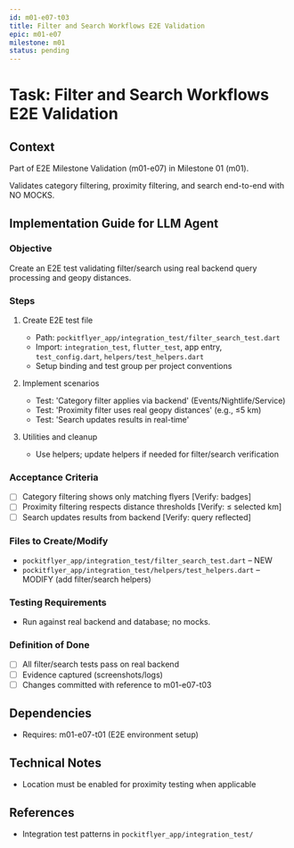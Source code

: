 ```yaml
---
id: m01-e07-t03
title: Filter and Search Workflows E2E Validation
epic: m01-e07
milestone: m01
status: pending
---
```


# Task: Filter and Search Workflows E2E Validation

## Context
Part of E2E Milestone Validation (m01-e07) in Milestone 01 (m01).

Validates category filtering, proximity filtering, and search end-to-end with NO MOCKS.

## Implementation Guide for LLM Agent

### Objective
Create an E2E test validating filter/search using real backend query processing and geopy distances.

### Steps

1. Create E2E test file
   - Path: `pockitflyer_app/integration_test/filter_search_test.dart`
   - Import: `integration_test`, `flutter_test`, app entry, `test_config.dart`, `helpers/test_helpers.dart`
   - Setup binding and test group per project conventions

2. Implement scenarios
   - Test: 'Category filter applies via backend' (Events/Nightlife/Service)
   - Test: 'Proximity filter uses real geopy distances' (e.g., ≤5 km)
   - Test: 'Search updates results in real-time'

3. Utilities and cleanup
   - Use helpers; update helpers if needed for filter/search verification

### Acceptance Criteria
- [ ] Category filtering shows only matching flyers [Verify: badges]
- [ ] Proximity filtering respects distance thresholds [Verify: ≤ selected km]
- [ ] Search updates results from backend [Verify: query reflected]

### Files to Create/Modify
- `pockitflyer_app/integration_test/filter_search_test.dart` – NEW
- `pockitflyer_app/integration_test/helpers/test_helpers.dart` – MODIFY (add filter/search helpers)

### Testing Requirements
- Run against real backend and database; no mocks.

### Definition of Done
- [ ] All filter/search tests pass on real backend
- [ ] Evidence captured (screenshots/logs)
- [ ] Changes committed with reference to m01-e07-t03

## Dependencies
- Requires: m01-e07-t01 (E2E environment setup)

## Technical Notes
- Location must be enabled for proximity testing when applicable

## References
- Integration test patterns in `pockitflyer_app/integration_test/`

